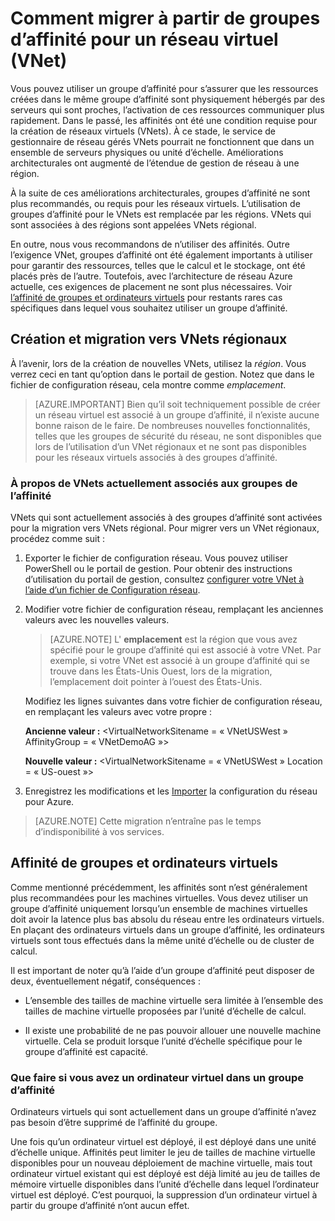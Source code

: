 <properties 
   pageTitle="Comment migrer à partir de groupes d’affinité pour un réseau virtuel (VNet)"
   description="Apprenez à migrer à partir de groupes d’affinité pour vnets régionaux"
   services="virtual-network"
   documentationCenter="na"
   authors="jimdial"
   manager="carmonm"
   editor="tysonn" />
<tags 
   ms.service="virtual-network"
   ms.devlang="na"
   ms.topic="article"
   ms.tgt_pltfrm="na"
   ms.workload="infrastructure-services"
   ms.date="03/15/2016"
   ms.author="jdial" />

# <a name="how-to-migrate-from-affinity-groups-to-a-regional-virtual-network-vnet"></a>Comment migrer à partir de groupes d’affinité pour un réseau virtuel (VNet)

Vous pouvez utiliser un groupe d’affinité pour s’assurer que les ressources créées dans le même groupe d’affinité sont physiquement hébergés par des serveurs qui sont proches, l’activation de ces ressources communiquer plus rapidement. Dans le passé, les affinités ont été une condition requise pour la création de réseaux virtuels (VNets). À ce stade, le service de gestionnaire de réseau gérés VNets pourrait ne fonctionnent que dans un ensemble de serveurs physiques ou unité d’échelle. Améliorations architecturales ont augmenté de l’étendue de gestion de réseau à une région.

À la suite de ces améliorations architecturales, groupes d’affinité ne sont plus recommandés, ou requis pour les réseaux virtuels. L’utilisation de groupes d’affinité pour le VNets est remplacée par les régions. VNets qui sont associées à des régions sont appelées VNets régional.

En outre, nous vous recommandons de n’utiliser des affinités. Outre l’exigence VNet, groupes d’affinité ont été également importants à utiliser pour garantir des ressources, telles que le calcul et le stockage, ont été placés près de l’autre. Toutefois, avec l’architecture de réseau Azure actuelle, ces exigences de placement ne sont plus nécessaires. Voir [l’affinité de groupes et ordinateurs virtuels](#Affinity-groups-and-VMs) pour restants rares cas spécifiques dans lequel vous souhaitez utiliser un groupe d’affinité.

## <a name="creating-and-migrating-to-regional-vnets"></a>Création et migration vers VNets régionaux

À l’avenir, lors de la création de nouvelles VNets, utilisez la *région*. Vous verrez ceci en tant qu’option dans le portail de gestion. Notez que dans le fichier de configuration réseau, cela montre comme *emplacement*.

>[AZURE.IMPORTANT] Bien qu’il soit techniquement possible de créer un réseau virtuel est associé à un groupe d’affinité, il n’existe aucune bonne raison de le faire. De nombreuses nouvelles fonctionnalités, telles que les groupes de sécurité du réseau, ne sont disponibles que lors de l’utilisation d’un VNet régionaux et ne sont pas disponibles pour les réseaux virtuels associés à des groupes d’affinité.

### <a name="about-vnets-currently-associated-with-affinity-groups"></a>À propos de VNets actuellement associés aux groupes de l’affinité

VNets qui sont actuellement associés à des groupes d’affinité sont activées pour la migration vers VNets régional. Pour migrer vers un VNet régionaux, procédez comme suit :

1. Exporter le fichier de configuration réseau. Vous pouvez utiliser PowerShell ou le portail de gestion. Pour obtenir des instructions d’utilisation du portail de gestion, consultez [configurer votre VNet à l’aide d’un fichier de Configuration réseau](virtual-networks-using-network-configuration-file.md).

1. Modifier votre fichier de configuration réseau, remplaçant les anciennes valeurs avec les nouvelles valeurs. 

    > [AZURE.NOTE] L' **emplacement** est la région que vous avez spécifié pour le groupe d’affinité qui est associé à votre VNet. Par exemple, si votre VNet est associé à un groupe d’affinité qui se trouve dans les États-Unis Ouest, lors de la migration, l’emplacement doit pointer à l’ouest des États-Unis. 
    
    Modifiez les lignes suivantes dans votre fichier de configuration réseau, en remplaçant les valeurs avec votre propre : 

    **Ancienne valeur :** \<VirtualNetworkSitename = « VNetUSWest » AffinityGroup = « VNetDemoAG »\> 

    **Nouvelle valeur :** \<VirtualNetworkSitename = « VNetUSWest » Location = « US-ouest »\>

1. Enregistrez les modifications et les [Importer](virtual-networks-using-network-configuration-file.md) la configuration du réseau pour Azure.

>[AZURE.NOTE] Cette migration n’entraîne pas le temps d’indisponibilité à vos services.

## <a name="affinity-groups-and-vms"></a>Affinité de groupes et ordinateurs virtuels

Comme mentionné précédemment, les affinités sont n’est généralement plus recommandées pour les machines virtuelles. Vous devez utiliser un groupe d’affinité uniquement lorsqu’un ensemble de machines virtuelles doit avoir la latence plus bas absolu du réseau entre les ordinateurs virtuels. En plaçant des ordinateurs virtuels dans un groupe d’affinité, les ordinateurs virtuels sont tous effectués dans la même unité d’échelle ou de cluster de calcul.

Il est important de noter qu’à l’aide d’un groupe d’affinité peut disposer de deux, éventuellement négatif, conséquences :

- L’ensemble des tailles de machine virtuelle sera limitée à l’ensemble des tailles de machine virtuelle proposées par l’unité d’échelle de calcul.

- Il existe une probabilité de ne pas pouvoir allouer une nouvelle machine virtuelle. Cela se produit lorsque l’unité d’échelle spécifique pour le groupe d’affinité est capacité.

### <a name="what-to-do-if-you-have-a-vm-in-an-affinity-group"></a>Que faire si vous avez un ordinateur virtuel dans un groupe d’affinité

Ordinateurs virtuels qui sont actuellement dans un groupe d’affinité n’avez pas besoin d’être supprimé de l’affinité du groupe.

Une fois qu’un ordinateur virtuel est déployé, il est déployé dans une unité d’échelle unique. Affinités peut limiter le jeu de tailles de machine virtuelle disponibles pour un nouveau déploiement de machine virtuelle, mais tout ordinateur virtuel existant qui est déployé est déjà limité au jeu de tailles de mémoire virtuelle disponibles dans l’unité d’échelle dans lequel l’ordinateur virtuel est déployé. C’est pourquoi, la suppression d’un ordinateur virtuel à partir du groupe d’affinité n’ont aucun effet.
 
